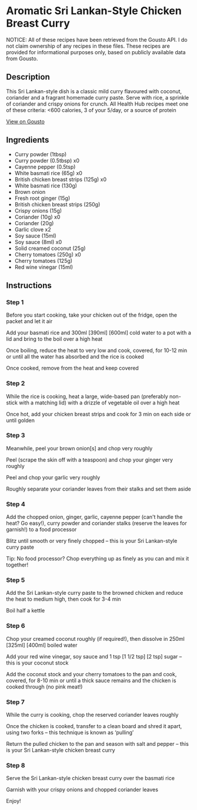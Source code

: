 # Aromatic Sri Lankan-Style Chicken Breast Curry

NOTICE: All of these recipes have been retrieved from the Gousto API. I do not claim ownership of any recipes in these files. These recipes are provided for informational purposes only, based on publicly available data from Gousto.

## Description

This Sri Lankan-style dish is a classic mild curry flavoured with coconut, coriander and a fragrant homemade curry paste. Serve with rice, a sprinkle of coriander and crispy onions for crunch. All Health Hub recipes meet one of these criteria: <600 calories, 3 of your 5/day, or a source of protein


[View on Gousto](https://www.gousto.co.uk/recipes/cookbook/aromatic-sri-lankan-chicken-breast-curry)

## Ingredients

- Curry powder (1tbsp)
- Curry powder (0.5tbsp) x0
- Cayenne pepper (0.5tsp)
- White basmati rice (65g) x0
- British chicken breast strips (125g) x0
- White basmati rice (130g)
- Brown onion
- Fresh root ginger (15g)
- British chicken breast strips (250g)
- Crispy onions (15g)
- Coriander (10g) x0
- Coriander (20g)
- Garlic clove x2
- Soy sauce (15ml)
- Soy sauce (8ml) x0
- Solid creamed coconut (25g)
- Cherry tomatoes (250g) x0
- Cherry tomatoes (125g)
- Red wine vinegar (15ml)

## Instructions


### Step 1

Before you start cooking, take your chicken out of the fridge, open the packet and let it air

Add your basmati rice and 300ml <span class="text-purple">[390ml]</span> <span class="text-danger">[600ml]</span> cold water to a pot with a lid and bring to the boil over a high heat

Once boiling, reduce the heat to very low and cook, covered, for 10-12 min or until all the water has absorbed and the rice is cooked

Once cooked, remove from the heat and keep covered


### Step 2

While the rice is cooking, heat a large, wide-based pan (preferably non-stick with a matching lid) with a drizzle of vegetable oil over a high heat

Once hot, add your chicken breast strips and cook for 3 min on each side or until golden


### Step 3

Meanwhile, peel your brown onion[s] and chop very roughly

Peel (scrape the skin off with a teaspoon) and chop your ginger very roughly

Peel and chop your garlic very roughly

Roughly separate your coriander leaves from their stalks and set them aside


### Step 4

Add the chopped onion, ginger, garlic, cayenne pepper (can't handle the heat? Go easy!), curry powder and coriander stalks (reserve the leaves for garnish!) to a food processor

Blitz until smooth or very finely chopped – this is your Sri Lankan-style curry paste

Tip: No food processor? Chop everything up as finely as you can and mix it together!


### Step 5

Add the Sri Lankan-style curry paste to the browned chicken and reduce the heat to medium high, then cook for 3-4 min

Boil half a kettle


### Step 6

Chop your creamed coconut roughly (if required!), then dissolve in 250ml <span class="text-purple">[325ml]</span> <span class="text-danger">[400ml]</span> boiled water

Add your red wine vinegar, soy sauce and 1 tsp <span class="text-purple">[1 1/2 tsp] </span><span class="text-danger">[2 tsp]</span> sugar – this is your coconut stock

Add the coconut stock and your cherry tomatoes to the pan and cook, covered, for 8-10 min or until a thick sauce remains and the chicken is cooked through (no pink meat!)


### Step 7

While the curry is cooking, chop the reserved coriander leaves roughly

Once the chicken is cooked, transfer to a clean board and shred it apart, using two forks – this technique is known as ‘pulling’

Return the pulled chicken to the pan and season with salt and pepper – this is your Sri Lankan-style chicken breast curry

### Step 8

Serve the Sri Lankan-style chicken breast curry over the basmati rice

Garnish with your crispy onions and chopped coriander leaves

Enjoy!

